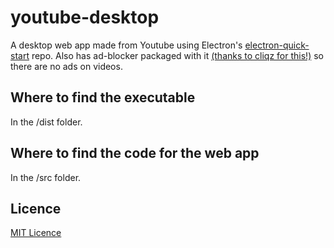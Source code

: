 # youtube-desktop
A desktop web app made from Youtube using Electron's [electron-quick-start](https://github.com/electron/electron-quick-start) repo. Also has ad-blocker packaged with it [(thanks to cliqz for this!)](https://github.com/cliqz-oss/adblocker/tree/master/packages/adblocker-electron) so there are no ads on videos.

## Where to find the executable
In the /dist folder.

## Where to find the code for the web app
In the /src folder.


## Licence 

[MIT Licence](https://opensource.org/licenses/MIT)
